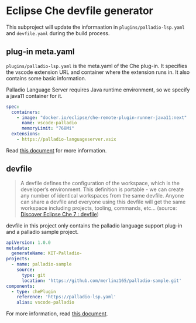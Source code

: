 # Eclipse Che devfile generator

This subproject will update the informaation in `plugins/palladio-lsp.yaml` and `devfile.yaml` during the build process.

## plug-in meta.yaml

`plugins/palladio-lsp.yaml` is the meta.yaml of the Che plug-in. It specifies the vscode extension URL and container where the extension runs in. It also contains some basic information.

Palladio Language Server requires Java runtime environment, so we specify a java11 container for it.

```Yaml
spec:
  containers:
    - image: "docker.io/eclipse/che-remote-plugin-runner-java11:next"
      name: vscode-palladio
      memoryLimit: "768Mi"
  extensions:
    - https://palladio-languageserver.vsix
```

Read [this document](https://www.eclipse.org/che/docs/che-7/using-a-visual-studio-code-extension-in-che/) for more information.

## devfile

> A devfile defines the configuration of the workspace, which is the developer’s environment. This definition is portable - we can create any number of identical workspaces from the same devfile. Anyone can share a devfile and everyone using this devfile will get the same workspace including projects, tooling, commands, etc… (source: [Discover Eclipse Che 7 : devfile](https://che.eclipse.org/discover-che-7-devfile-85a8cc83d860))

devfile in this project only contains the palladio language support plug-in and a palladio sample project.

```Yaml
apiVersion: 1.0.0
metadata:
  generateName: KIT-Palladio-
projects:
  - name: palladio-sample
    source:
      type: git
      location: 'https://github.com/merlinz165/palladio-sample.git'
components:
  - type: chePlugin
    reference: 'https://palladio-lsp.yaml'
    alias: vscode-palladio
```

For more information, read [this document](https://www.eclipse.org/che/docs/che-7/making-a-workspace-portable-using-a-devfile/).